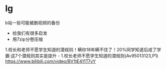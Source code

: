 # lg
b站一些可能被删视频的备份  
- 给我们有很多启发  
- 用7zip分卷压缩 

1.校长和老师不愿学生知道的潜规则！瞒你18年瞒不住了！20%同学知道后成了学霸·这7个潜规则其实是提升 - 1.校长老师不愿学生知道的潜规则(Av95013123,P1)
https://www.bilibili.com/video/BV1tE411T7vY
